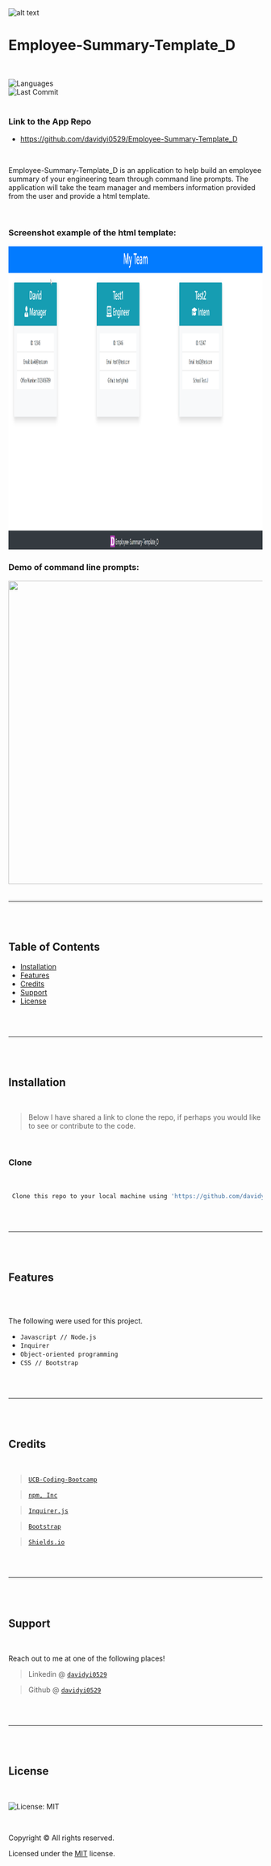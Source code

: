 <img src="https://github.com/davidyi0529/Portfolio_D/blob/master/assets/images/logo.png?raw=true" alt="alt text" title="David Yi">

<br />

# Employee-Summary-Template_D

<br />

![Languages](https://img.shields.io/github/languages/top/davidyi0529/Employee-Summary-Template_D )
<br />
![Last Commit](https://img.shields.io/github/last-commit/davidyi0529/Employee-Summary-Template_D)
<br />
<br />

### Link to the App Repo 
- https://github.com/davidyi0529/Employee-Summary-Template_D

<br />

Employee-Summary-Template_D is an application to help build an employee summary of your engineering team through command line prompts. The application will take the team manager and members information provided from the user and provide a html template.

<br />

### Screenshot example of the html template:

<img src="https://github.com/davidyi0529/Employee-Summary-Template_D/blob/main/Assets/HTML%20Results.png?raw=true" width="1275" height="600">

### Demo of command line prompts:

<img src="https://github.com/davidyi0529/Employee-Summary-Template_D/blob/main/Assets/demo.gif?raw=true" width="1275" height="600">

<br />
<br />

---

<br />
<br />

## Table of Contents

- [Installation](#installation)
- [Features](#features)
- [Credits](#credits)
- [Support](#support)
- [License](#license)

<br />
<br />

---

<br />
<br />

## Installation

<br />

> Below I have shared a link to clone the repo, if perhaps you would like to see or contribute to the code.

<br />

### Clone

<br />

```bash
 Clone this repo to your local machine using 'https://github.com/davidyi0529/Employee-Summary-Template_D.git'
```

<br />
<br />

---

<br />
<br />

## Features

<br />
<br />

The following were used for this project.

- `Javascript // Node.js`
- `Inquirer`
- `Object-oriented programming`
- `CSS // Bootstrap`

<br />
<br />

---

<br />
<br />

## Credits

<br />

><a href="https://bootcamp.berkeley.edu/coding/" target="_blank">`UCB-Coding-Bootcamp`</a> 

><a href="https://www.npmjs.com/" target="_blank">`npm, Inc`</a> 

><a href="https://www.npmjs.com/package/inquirer" target="_blank">`Inquirer.js`</a>

><a href="https://getbootstrap.com/" target="_blank">`Bootstrap`</a>

><a href="https://shields.io/ " target="_blank">`Shields.io`</a> 

<br />
<br />

---

<br />
<br />

## Support

<br />

Reach out to me at one of the following places!

> Linkedin @ <a href="www.linkedin.com/in/davidyi0529" target="_blank">`davidyi0529`</a> 

> Github @ <a href="https://github.com/davidyi0529" target="_blank">`davidyi0529`</a>

<br />
<br />

---

<br />
<br />

## License

<br />

![License: MIT](https://img.shields.io/badge/License-MIT-blue.svg)

<br />

Copyright &copy; All rights reserved.

Licensed under the [MIT](https://choosealicense.com/licenses/mit/) license.